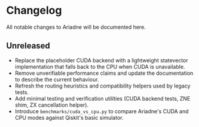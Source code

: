 ﻿# Changelog

All notable changes to Ariadne will be documented here.

## Unreleased

- Replace the placeholder CUDA backend with a lightweight statevector
  implementation that falls back to the CPU when CUDA is unavailable.
- Remove unverifiable performance claims and update the documentation to
  describe the current behaviour.
- Refresh the routing heuristics and compatibility helpers used by legacy
  tests.
- Add minimal testing and verification utilities (CUDA backend tests, ZNE shim,
  ZX cancellation helper).
- Introduce `benchmarks/cuda_vs_cpu.py` to compare Ariadne's CUDA and CPU modes
  against Qiskit's basic simulator.
